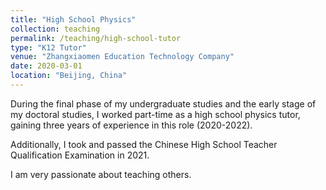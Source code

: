 ```yaml
---
title: "High School Physics"
collection: teaching
permalink: /teaching/high-school-tutor
type: "K12 Tutor"
venue: "Zhangxiaomen Education Technology Company"
date: 2020-03-01
location: "Beijing, China"
---
```


During the final phase of my undergraduate studies and the early stage of my doctoral studies, I worked part-time as a high school physics tutor, gaining three years of experience in this role (2020-2022). 

Additionally, I took and passed the Chinese High School Teacher Qualification Examination in 2021.

I am very passionate about teaching others. 
